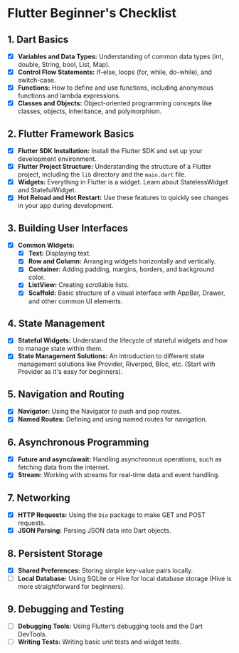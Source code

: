 # Flutter Beginner's Checklist

## 1. Dart Basics
- [x] **Variables and Data Types:** Understanding of common data types (int, double, String, bool, List, Map).
- [x] **Control Flow Statements:** If-else, loops (for, while, do-while), and switch-case.
- [x] **Functions:** How to define and use functions, including anonymous functions and lambda expressions.
- [x] **Classes and Objects:** Object-oriented programming concepts like classes, objects, inheritance, and polymorphism.

## 2. Flutter Framework Basics
- [x] **Flutter SDK Installation:** Install the Flutter SDK and set up your development environment.
- [X] **Flutter Project Structure:** Understanding the structure of a Flutter project, including the `lib` directory and the `main.dart` file.
- [x] **Widgets:** Everything in Flutter is a widget. Learn about StatelessWidget and StatefulWidget.
- [x] **Hot Reload and Hot Restart:** Use these features to quickly see changes in your app during development.

## 3. Building User Interfaces
- [x] **Common Widgets:** 
  - [x] **Text:** Displaying text.
  - [x] **Row and Column:** Arranging widgets horizontally and vertically.
  - [x] **Container:** Adding padding, margins, borders, and background color.
  - [x] **ListView:** Creating scrollable lists.
  - [x] **Scaffold:** Basic structure of a visual interface with AppBar, Drawer, and other common UI elements.

## 4. State Management
- [x] **Stateful Widgets:** Understand the lifecycle of stateful widgets and how to manage state within them.
- [x] **State Management Solutions:** An introduction to different state management solutions like Provider, Riverpod, Bloc, etc. (Start with Provider as it's easy for beginners).

## 5. Navigation and Routing
- [x] **Navigator:** Using the Navigator to push and pop routes.
- [x] **Named Routes:** Defining and using named routes for navigation.

## 6. Asynchronous Programming
- [x] **Future and async/await:** Handling asynchronous operations, such as fetching data from the internet.
- [x] **Stream:** Working with streams for real-time data and event handling.

## 7. Networking
- [x] **HTTP Requests:** Using the `Dio` package to make GET and POST requests.
- [x] **JSON Parsing:** Parsing JSON data into Dart objects.

## 8. Persistent Storage
- [x] **Shared Preferences:** Storing simple key-value pairs locally.
- [ ] **Local Database:** Using SQLite or Hive for local database storage (Hive is more straightforward for beginners).

## 9. Debugging and Testing
- [ ] **Debugging Tools:** Using Flutter’s debugging tools and the Dart DevTools.
- [ ] **Writing Tests:** Writing basic unit tests and widget tests.
